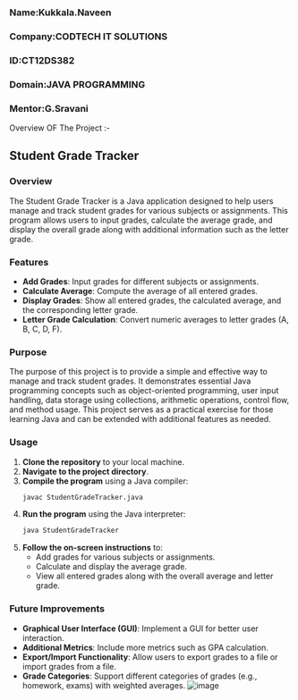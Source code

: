### Name:Kukkala.Naveen
### Company:CODTECH IT SOLUTIONS
### ID:CT12DS382
### Domain:JAVA PROGRAMMING
### Mentor:G.Sravani
Overview OF The Project :-
## Student Grade Tracker

### Overview

The Student Grade Tracker is a Java application designed to help users manage and track student grades for various subjects or assignments. This program allows users to input grades, calculate the average grade, and display the overall grade along with additional information such as the letter grade.

### Features

- **Add Grades**: Input grades for different subjects or assignments.
- **Calculate Average**: Compute the average of all entered grades.
- **Display Grades**: Show all entered grades, the calculated average, and the corresponding letter grade.
- **Letter Grade Calculation**: Convert numeric averages to letter grades (A, B, C, D, F).

### Purpose

The purpose of this project is to provide a simple and effective way to manage and track student grades. It demonstrates essential Java programming concepts such as object-oriented programming, user input handling, data storage using collections, arithmetic operations, control flow, and method usage. This project serves as a practical exercise for those learning Java and can be extended with additional features as needed.

### Usage

1. **Clone the repository** to your local machine.
2. **Navigate to the project directory**.
3. **Compile the program** using a Java compiler:
    ```bash
    javac StudentGradeTracker.java
    ```
4. **Run the program** using the Java interpreter:
    ```bash
    java StudentGradeTracker
    ```
5. **Follow the on-screen instructions** to:
    - Add grades for various subjects or assignments.
    - Calculate and display the average grade.
    - View all entered grades along with the overall average and letter grade.

### Future Improvements

- **Graphical User Interface (GUI)**: Implement a GUI for better user interaction.
- **Additional Metrics**: Include more metrics such as GPA calculation.
- **Export/Import Functionality**: Allow users to export grades to a file or import grades from a file.
- **Grade Categories**: Support different categories of grades (e.g., homework, exams) with weighted averages.
![image](https://github.com/user-attachments/assets/b18b7a92-0c85-4dcc-9a61-bdca9bd51390)
